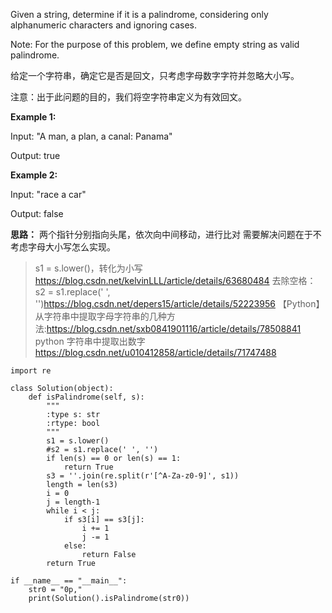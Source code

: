 Given a string, determine if it is a palindrome, considering only alphanumeric characters and ignoring cases.

Note: For the purpose of this problem, we define empty string as valid palindrome.

给定一个字符串，确定它是否是回文，只考虑字母数字字符并忽略大小写。

注意：出于此问题的目的，我们将空字符串定义为有效回文。

**Example 1:**

Input: "A man, a plan, a canal: Panama"

Output: true

**Example 2:**

Input: "race a car"

Output: false

**思路：**
两个指针分别指向头尾，依次向中间移动，进行比对
需要解决问题在于不考虑字母大小写怎么实现。
>s1 = s.lower()，转化为小写<https://blog.csdn.net/kelvinLLL/article/details/63680484>
>去除空格：s2 = s1.replace(' ', '')<https://blog.csdn.net/depers15/article/details/52223956>
>【Python】从字符串中提取字母字符串的几种方法:<https://blog.csdn.net/sxb0841901116/article/details/78508841>
>python 字符串中提取出数字<https://blog.csdn.net/u010412858/article/details/71747488>
~~~
import re

class Solution(object):
    def isPalindrome(self, s):
        """
        :type s: str
        :rtype: bool
        """
        s1 = s.lower()
        #s2 = s1.replace(' ', '')
        if len(s) == 0 or len(s) == 1:
            return True
        s3 = ''.join(re.split(r'[^A-Za-z0-9]', s1))
        length = len(s3)
        i = 0
        j = length-1
        while i < j:
            if s3[i] == s3[j]:
                i += 1
                j -= 1
            else:
                return False
        return True

if __name__ == "__main__":
    str0 = "0p,"
    print(Solution().isPalindrome(str0))
~~~

​    